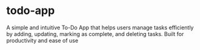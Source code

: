 # todo-app
A simple and intuitive To-Do App that helps users manage tasks efficiently by adding, updating, marking as complete, and deleting tasks. Built for productivity and ease of use 
